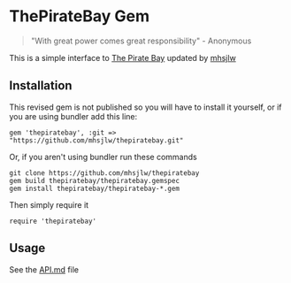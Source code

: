 ThePirateBay Gem
====================

> "With great power comes great responsibility" - Anonymous

This is a simple interface to [The Pirate Bay](https://thepiratebay.la) updated by [mhsjlw](https://github.com/mhsjlw)

## Installation
This revised gem is not published so you will have to install it yourself, or if you are using bundler add this line:
    
    gem 'thepiratebay', :git => "https://github.com/mhsjlw/thepiratebay.git"
    
Or, if you aren't using bundler run these commands

    git clone https://github.com/mhsjlw/thepiratebay
    gem build thepiratebay/thepiratebay.gemspec
    gem install thepiratebay/thepiratebay-*.gem
    
Then simply require it
    
    require 'thepiratebay'
    

## Usage

See the [API.md](https://github.com/mhsjlw/thepiratebay/blob/master/API.md) file
